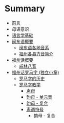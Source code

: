 # Summary

* [前言](README.md)
* 母语意识
* [语言学基础](语言学基础/README.md)
* [闽东语概要](闽东语概要/README.md)
   * [闽东语各地音系](闽东语概要/闽东语各地音系.md)
   * [福州各县方音简介](闽东语概要/福州各地音系简介.md)
* [福州话概要](福州话概要/README.md)
   * [戚林八音](福州话概要/戚林八音/README.md)
* [福州话罗马字 (独立小章)](福州话罗马字/README.md)
   * [罗马字的历史](福州话罗马字/平话字的历史.md)
   * [罗马字教学](福州话罗马字/罗马字教学/README.md)
       * [声母](福州话罗马字/罗马字教学/声母.md)
       * [韵母 - 单元音](福州话罗马字/罗马字教学/韵母.md)
       * [韵母 - 复合](福州话罗马字/罗马字教学/韵母_复合.md)
       * [声调符号](福州话罗马字/罗马字教学/声调符号.md)
           * 韵母 - 复合

